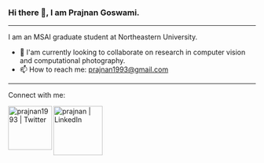 ### Hi there 👋, I am Prajnan Goswami.
___

I am an MSAI graduate student at Northeastern University.

- 🌱 I'am currently looking to collaborate on research in computer vision and computational photography.
- 📫 How to reach me: prajnan1993@gmail.com 

<!--
**prajnan93/prajnan93** is a ✨ _special_ ✨ repository because its `README.md` (this file) appears on your GitHub profile.

Here are some ideas to get you started:

- 🔭 I’m currently working on ...

- 👯 I’m looking to collaborate on ...
- 🤔 I’m looking for help with ...
- 💬 Ask me about ...
- 📫 How to reach me: ...
- 😄 Pronouns: ...
- ⚡ Fun fact: ...
-->
___

Connect with me: 

[<img align="left" alt="prajnan1993 | Twitter" width="89px" src="https://img.shields.io/badge/Twitter-1DA1F2?style=for-the-badge&logo=twitter&logoColor=white" />][twitter]
[<img align="left" alt="prajnan | LinkedIn" width="100px" src="https://img.shields.io/badge/LinkedIn-0077B5?style=for-the-badge&logo=linkedin&logoColor=white" />][linkedin]


<!-- [website]:--> 
[twitter]: https://twitter.com/prajnan1993
[linkedin]: https://www.linkedin.com/in/prajnan/


